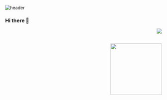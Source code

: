 ![header](https://capsule-render.vercel.app/api?type=waving&&&color=timeAuto&height=300&section=header&text=DAHYUNNE&fontSize=100&animation=fadeIn)   

### Hi there 👋   

<img align='right' src="http://mazassumnida.wtf/api/v2/generate_badge?boj=ryudh98"></br></br>
   
<img align='right' src="https://github-readme-stats.vercel.app/api?username=dahyunne" height="165">

<!--
**Dahyunne/Dahyunne** is a ✨ _special_ ✨ repository because its `README.md` (this file) appears on your GitHub profile.

Here are some ideas to get you started:

- 🔭 I’m currently working on ...
- 🌱 I’m currently learning ...
- 👯 I’m looking to collaborate on ...
- 🤔 I’m looking for help with ...
- 💬 Ask me about ...
- 📫 How to reach me: ...
- 😄 Pronouns: ...
- ⚡ Fun fact: ...
-->
